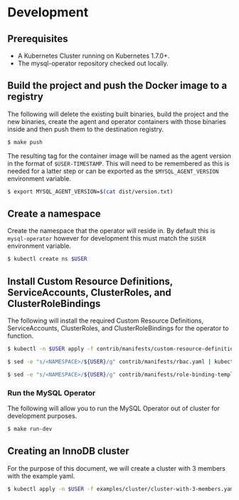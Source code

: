 # Development

## Prerequisites

* A Kubernetes Cluster running on Kubernetes 1.7.0+.
* The mysql-operator repository checked out locally.

## Build the project and push the Docker image to a registry

The following will delete the existing built binaries, build
the project and the new binaries, create the agent and operator containers with
those binaries inside and then push them to the destination registry.

```bash
$ make push
```

The resulting tag for the container image will be named as the agent version
in the format of `$USER-TIMESTAMP`. This will need to be remembered as this is
needed for a latter step or can be exported as the `$MYSQL_AGENT_VERSION`
environment variable.

```bash
$ export MYSQL_AGENT_VERSION=$(cat dist/version.txt)
```

## Create a namespace

Create the namespace that the operator will reside in. By default this is
`mysql-operator` however for development this must match the `$USER` environment
variable.


```bash
$ kubectl create ns $USER
```

## Install Custom Resource Definitions, ServiceAccounts, ClusterRoles, and ClusterRoleBindings

The following will install the required Custom Resource Definitions,
ServiceAccounts, ClusterRoles, and ClusterRoleBindings for the operator to
function.

```bash
$ kubectl -n $USER apply -f contrib/manifests/custom-resource-definitions.yaml
```
```bash
$ sed -e "s/<NAMESPACE>/${USER}/g" contrib/manifests/rbac.yaml | kubectl -n $USER apply -f -
```
```bash
$ sed -e "s/<NAMESPACE>/${USER}/g" contrib/manifests/role-binding-template.yaml | kubectl -n $USER apply -f -
```

### Run the MySQL Operator

The following will allow you to run the MySQL Operator out of cluster for
development purposes.

```bash
$ make run-dev
```

## Creating an InnoDB cluster

For the purpose of this document, we will create a cluster with 3 members with
the example yaml.

```bash
$ kubectl apply -n $USER -f examples/cluster/cluster-with-3-members.yaml
```
